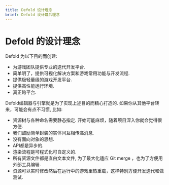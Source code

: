 ```yaml
---
title: Defold 设计理念
brief: Defold 设计幕后理念
---
```


# Defold 的设计理念

Defold 为以下目的而创建:

- 为游戏团队提供专业的迭代开发平台.
- 简单明了，提供可视化解决方案和游戏常用功能与开发流程.
- 提供极轻量级的游戏开发平台.
- 提供高性能运行环境.
- 真正跨平台.

Defold编辑器与引擎就是为了实现上述目的而精心打造的. 如果你从其他平台转来，可能会有点不习惯, 比如:

- 资源树与各种命名需要静态指定. 开始可能麻烦，随着项目深入你就会觉得很方便.
- 我们鼓励简单封装的实体间互相传递消息.
- 没有面向对象的思想.
- API都是异步的.
- 渲染流程是可程式化可自定义的.
- 所有资源文件都是直白文本文件, 为了最大化适应 Git merge ，也为了方便用外部工具编辑.
- 资源可以实时修改然后在运行中的游戏里热重载，这样特别方便开发迭代和做测试.
